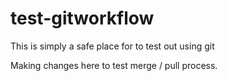 test-gitworkflow
================

This is simply a safe place for to test out using git

Making changes here to test merge / pull process.

